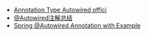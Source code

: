 * [Annotation Type Autowired offici](https://docs.spring.io/spring-framework/docs/current/javadoc-api/org/springframework/beans/factory/annotation/Autowired.html)
* [@Autowired注解总结](https://www.jianshu.com/p/ee456139f949)
* [Spring @Autowired Annotation with Example](https://www.javaguides.net/2018/09/spring-autowired-annotation-with-example.html)
